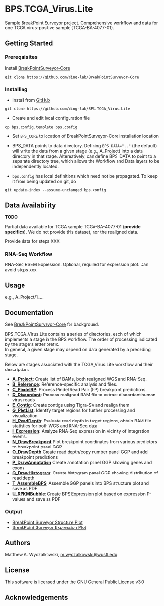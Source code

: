 # BPS.TCGA_Virus.Lite 
Sample BreakPoint Surveyor project.  Comprehensive workflow and data
for one TCGA virus-positive sample (TCGA-BA-4077-01).

## Getting Started
### Prerequisites

Install [BreakPointSurveyor-Core](https://github.com/ding-lab/BreakPointSurveyor-Core)

```git clone https://github.com/ding-lab/BreakPointSurveyor-Core```

### Installing
* Install from [GitHub](https://github.com/)

```
git clone https://github.com/ding-lab/BPS.TCGA_Virus.Lite
```

* Create and edit local configuration file

```cp bps.config.template bps.config```
  * Set `BPS_CORE` to location of BreakPointSurveyor-Core installation location
  * BPS_DATA points to data directory.  Defining `BPS_DATA=".."` (the default)
    will write the data from a given stage (e.g., A_Project) into a data directory 
    in that stage.  Alternatively, can define BPS_DATA to point to a separate directory 
    tree, which allows the Workflow and Data layers to be independently located.

* `bps.config` has local definitions which need not be propagated.  To keep it
  from being updated on git, do

```git update-index --assume-unchanged bps.config```


## Data Availability


**TODO**

Partial data available for TCGA sample TCGA-BA-4077-01 (**provide specifics**).  We do not
provide this dataset, nor the realigned data.

Provide data for steps XXX

### RNA-Seq Workflow
RNA-Seq RSEM Expression.  Optional, required for expression plot.  Can avoid steps xxx

## Usage
e.g., A_Project/1_...


## Documentation

See [BreakPointSurveyor-Core](https://github.com/ding-lab/BreakPointSurveyor-Core/README.md) 
for background.


BPS.TCGA_Virus.Lite contains a series of directories, each of which implements
a stage in the BPS workflow. The order of processing indicated by the stage's letter prefix.  
In general, a given stage may depend on data generated by a preceding stage.

Below are stages associated with the TCGA_Virus.Lite workflow and their description:

* **[A_Project](A_Project/README.md)**: Create list of BAMs, both realigned WGS and RNA-Seq.
* **[B_Reference](B_Reference/README.md)**: Reference-specific analysis and files.
* **[C_PindelRP](C_PindelRP/README.md)**: Process Pindel Read Pair (RP) breakpoint predictions.
* **[D_Discordant](D_Discordant/README.md)**: Process realigned BAM file to extract discordant human-virus reads
* **[E_Contig](E_Contig/README.md)**: Create contigs using Tigra-SV and realign them
* **[G_PlotList](G_PlotList/README.md)**: Identify target regions for further processing and visualization
* **[H_ReadDepth](H_ReadDepth/README.md)**: Evaluate read depth in target regions, obtain BAM file statistics for both WGS and RNA-Seq data
* **[I_Expression](I_Expression/README.md)**: Analyze RNA-Seq expression in vicinity of integration events.
* **[N_DrawBreakpoint](N_DrawBreakpoint/README.md)** Plot breakpoint coordinates from various predictors to breakpoint panel GGP.
* **[O_DrawDepth](O_DrawDepth/README.md)** Create read depth/copy number panel GGP and add breakpoint predictions
* **[P_DrawAnnotation](P_DrawAnnotation/README.md)** Create annotation panel GGP showing genes and exons
* **[Q_DrawHistogram](Q_DrawHistogram/README.md)**: Create histogram panel GGP showing distribution of read depth
* **[T_AssembleBPS](T_AssembleBPS/README.md)**: Assemble GGP panels into BPS structure plot and save as PDF
* **[U_RPKMBubble](U_RPKMBubble)**: Create BPS Expression plot based on expression P-values and save as PDF

### Output

* [BreakPoint Surveyor Structure Plot](T_AssembleBPS/plots/TCGA-BA-4077-01B-01D-2268-08.AA.chr14.BreakpointSurvey.pdf)
* [BreakPoint Surveyor Expression Plot](U_RPKMBubble/plots/TCGA-BA-4077-01B-01D-2268-08.AA.chr14.FDR.bubble.pdf)


## Authors
Matthew A. Wyczalkowski, m.wyczalkowski@wustl.edu

## License
This software is licensed under the GNU General Public License v3.0

## Acknowledgements
